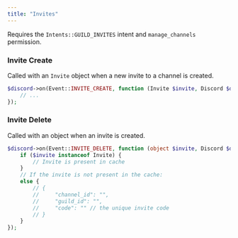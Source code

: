 ```yaml
---
title: "Invites"
---
```


Requires the `Intents::GUILD_INVITES` intent and `manage_channels` permission.

### Invite Create

Called with an `Invite` object when a new invite to a channel is created.

```php
$discord->on(Event::INVITE_CREATE, function (Invite $invite, Discord $discord) {
    // ...
});
```

### Invite Delete

Called with an object when an invite is created.

```php
$discord->on(Event::INVITE_DELETE, function (object $invite, Discord $discord) {
    if ($invite instanceof Invite) {
        // Invite is present in cache
    }
    // If the invite is not present in the cache:
    else {
        // {
        //     "channel_id": "",
        //     "guild_id": "",
        //     "code": "" // the unique invite code
        // }
    }
});
```
